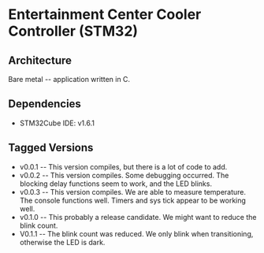 # Entertainment Center Cooler Controller (STM32) 

## Architecture
Bare metal -- application written in C.       

## Dependencies
* STM32Cube IDE: v1.6.1
   

## Tagged Versions 
* v0.0.1 -- This version compiles, but there is a lot of code to add.  
* v0.0.2 -- This version compiles.  Some debugging occurred.  The blocking delay functions seem to work, and the LED blinks.
* v0.0.3 -- This version compiles.  We are able to measure temperature.  The console functions well.  Timers and sys tick appear to be working well.  
* v0.1.0 -- This probably a release candidate.  We might want to reduce the blink count.  
* V0.1.1 -- The blink count was reduced.  We only blink when transitioning, otherwise the LED is dark.  